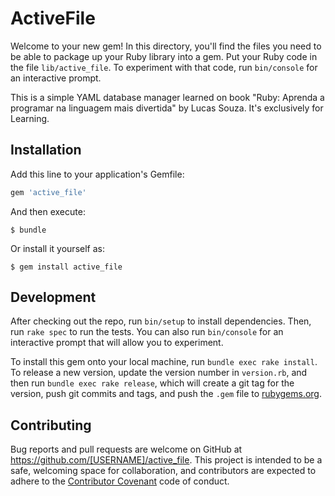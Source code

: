 # ActiveFile

Welcome to your new gem! In this directory, you'll find the files you need to be able to package up your Ruby library into a gem. Put your Ruby code in the file `lib/active_file`. To experiment with that code, run `bin/console` for an interactive prompt.

This is a simple YAML database manager learned on book "Ruby: Aprenda a programar na linguagem mais divertida" by Lucas Souza. It's exclusively for Learning.

## Installation

Add this line to your application's Gemfile:

```ruby
gem 'active_file'
```

And then execute:

    $ bundle

Or install it yourself as:

    $ gem install active_file

## Development

After checking out the repo, run `bin/setup` to install dependencies. Then, run `rake spec` to run the tests. You can also run `bin/console` for an interactive prompt that will allow you to experiment.

To install this gem onto your local machine, run `bundle exec rake install`. To release a new version, update the version number in `version.rb`, and then run `bundle exec rake release`, which will create a git tag for the version, push git commits and tags, and push the `.gem` file to [rubygems.org](https://rubygems.org).

## Contributing

Bug reports and pull requests are welcome on GitHub at https://github.com/[USERNAME]/active_file. This project is intended to be a safe, welcoming space for collaboration, and contributors are expected to adhere to the [Contributor Covenant](contributor-covenant.org) code of conduct.
